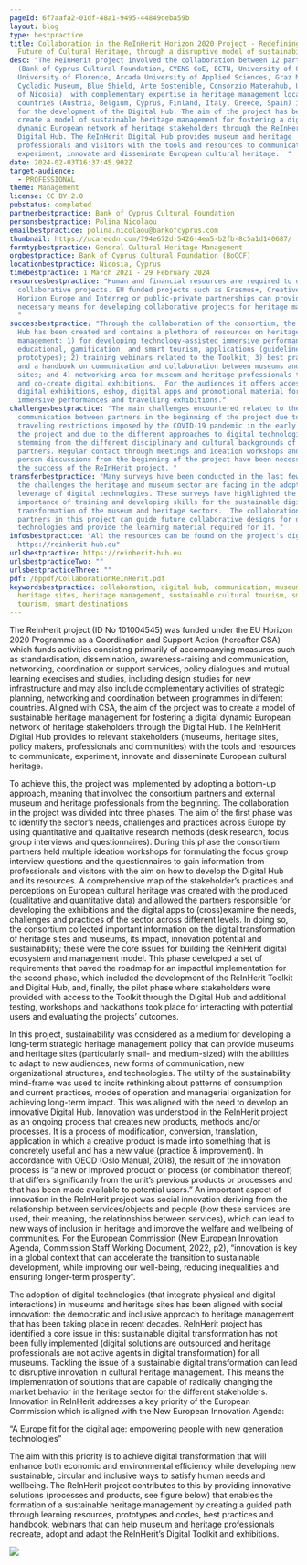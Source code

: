 ```yaml
---
pageId: 6f7aafa2-01df-48a1-9495-44849deba59b
layout: blog
type: bestpractice
title: Collaboration in the ReInHerit Horizon 2020 Project - Redefining the
  Future of Cultural Heritage, through a disruptive model of sustainability)
desc: "The ReInHerit project involved the collaboration between 12 partners
  (Bank of Cyprus Cultural Foundation, CYENS CoE, ECTN, University of Graz,
  University of Florence, Arcada University of Applied Sciences, Graz Museum,
  Cycladic Museum, Blue Shield, Arte Sostenible, Consorzio Materahub, University
  of Nicosia)  with complementary expertise in heritage management located in 7
  countries (Austria, Belgium, Cyprus, Finland, Italy, Greece, Spain) in Europe
  for the development of the Digital Hub. The aim of the project has been to
  create a model of sustainable heritage management for fostering a digital
  dynamic European network of heritage stakeholders through the ReInHerit
  Digital Hub. The ReInHerit Digital Hub provides museum and heritage
  professionals and visitors with the tools and resources to communicate,
  experiment, innovate and disseminate European cultural heritage.  "
date: 2024-02-03T16:37:45.902Z
target-audience:
  - PROFESSIONAL
theme: Management
license: CC BY 2.0
pubstatus: completed
partnerbestpractice: Bank of Cyprus Cultural Foundation
personsbestpractice: Polina Nicolaou
emailbestpractice: polina.nicolaou@bankofcyprus.com
thumbnail: https://ucarecdn.com/794e672d-5426-4ea5-b2fb-8c5a1d140687/
formtypbestpractice: General Cultural Heritage Management
orgbestpractice: Bank of Cyprus Cultural Foundation (BoCCF)
locationbestpractice: Nicosia, Cyprus
timebestpractice: 1 March 2021 - 29 February 2024
resourcesbestpractice: "Human and financial resources are required to develop
  collaborative projects. EU funded projects such as Erasmus+, Creative Europe,
  Horizon Europe and Interreg or public-private partnerships can provided the
  necessary means for developing collaborative projects for heritage management.
  "
successbestpractice: "Through the collaboration of the consortium, the Digital
  Hub has been created and contains a plethora of resources on heritage
  management: 1) for developing technology-assisted immersive performances,
  educational, gamification, and smart tourism, applications (guidelines and
  prototypes); 2) training webinars related to the Toolkit; 3) best practices
  and a handbook on communication and collaboration between museums and heritage
  sites; and 4) networking area for museum and heritage professionals to discuss
  and co-create digital exhibitions.  For the audiences it offers access to
  digital exhibitions, eshop, digital apps and promotional material for the
  immersive performances and travelling exhibitions."
challengesbestpractice: "The main challenges encountered related to the
  communication between partners in the beginning of the project due to the
  traveling restrictions imposed by the COVID-19 pandemic in the early stages of
  the project and due to the different approaches to digital technologies
  stemming from the different disciplinary and cultural backgrounds of the
  partners. Regular contact through meetings and ideation workshops and in
  person discussions from the beginning of the project have been necessary for
  the success of the ReInHerit project. "
transferbestpractice: "Many surveys have been conducted in the last few years on
  the challenges the heritage and museum sector are facing in the adoption and
  leverage of digital technologies. These surveys have highlighted the
  importance of training and developing skills for the sustainable digital
  transformation of the museum and heritage sectors.  The collaboration between
  partners in this project can guide future collaborative designs for digital
  technologies and provide the learning material required for it. "
infosbestpractice: "All the resources can be found on the project's digital hub:
  https://reinherit-hub.eu"
urlsbestpractice: https://reinherit-hub.eu
urlsbestpracticeTwo: ""
urlsbestpracticeThree: ""
pdf: /bppdf/CollaborationReInHerit.pdf
keywordsbestpractice: collaboration, digital hub, communication, museums,
  heritage sites, heritage management, sustainable cultural tourism, smart
  tourism, smart destinations
---
```

The ReInHerit project (ID No 101004545) was funded under the EU Horizon 2020 Programme as a Coordination and Support Action (hereafter CSA) which funds activities consisting primarily of accompanying measures such as standardisation, dissemination, awareness-raising and communication, networking, coordination or support services, policy dialogues and mutual learning exercises and studies, including design studies for new infrastructure and may also include complementary activities of strategic planning, networking and coordination between programmes in different countries.  Aligned with CSA, the aim of the project was to create a model of sustainable heritage management for fostering a digital dynamic European network of heritage stakeholders through the Digital Hub. The ReInHerit Digital Hub provides to relevant stakeholders (museums, heritage sites, policy makers, professionals and communities) with the tools and resources to communicate, experiment, innovate and disseminate European cultural heritage.

To achieve this, the project was implemented by adopting a bottom-up approach, meaning that involved the consortium partners and external museum and heritage professionals from the beginning. The collaboration in the project was divided into three phases. The aim of the first phase was to identify the sector’s needs, challenges and practices across Europe by using quantitative and qualitative research methods (desk research, focus group interviews and questionnaires). During this phase the consortium partners held multiple ideation workshops for formulating the focus group interview questions and the questionnaires to gain information from professionals and visitors with the aim on how to develop the Digital Hub and its resources. A comprehensive map of the stakeholder’s practices and perceptions on European cultural heritage was created with the produced (qualitative and quantitative data) and allowed the partners responsible for developing the exhibitions and the digital apps to (cross)examine the needs, challenges and practices of the sector across different levels.  In doing so, the consortium collected important information on the digital transformation of heritage sites and museums, its impact, innovation potential and sustainability; these were the core issues for building the ReInHerit digital ecosystem and management model. This phase developed a set of requirements that paved the roadmap for an impactful implementation for the second phase, which included the development of the ReInHerit Toolkit and Digital Hub, and, finally, the pilot phase where stakeholders were provided with access to the Toolkit through the Digital Hub and additional testing, workshops and hackathons took place for interacting with potential users and evaluating the projects’ outcomes. 

In this project, sustainability was considered as a medium for developing a long-term strategic heritage management policy that can provide museums and heritage sites (particularly small- and medium-sized) with the abilities to adapt to new audiences, new forms of communication, new organizational structures, and technologies. The utility of the sustainability mind-frame was used to incite rethinking about patterns of consumption and current practices, modes of operation and managerial organization for achieving long-term impact. This was aligned with the need to develop an innovative Digital Hub.  Innovation was understood in the ReInHerit project as an ongoing process that creates new products, methods and/or processes. It is a process of modification, conversion, translation, application in which a creative product is made into something that is concretely useful and has a new value (practice & improvement). In accordance with OECD (Oslo Manual, 2018), the result of the innovation process is “a new or improved product or process (or combination thereof) that differs significantly from the unit’s previous products or processes and that has been made available to potential users.” An important aspect of innovation in the ReInHerit project was social innovation deriving from the relationship between services/objects and people (how these services are used, their meaning, the relationships between services), which can lead to new ways of inclusion in heritage and improve the welfare and wellbeing of communities. For the European Commission (New European Innovation Agenda, Commission Staff Working Document, 2022, p2), “innovation is key in a global context that can accelerate the transition to sustainable development, while improving our well-being, reducing inequalities and ensuring longer-term prosperity”.  

The adoption of digital technologies (that integrate physical and digital interactions) in museums and heritage sites has been aligned with social innovation:  the democratic and inclusive approach to heritage management that has been taking place in recent decades. ReInHerit project has identified a core issue in this: sustainable digital transformation has not been fully implemented (digital solutions are outsourced and heritage professionals are not active agents in digital transformation) for all museums. Tackling the issue of a sustainable digital transformation can lead to disruptive innovation in cultural heritage management. This means the implementation of solutions that are capable of radically changing the market behavior in the heritage sector for the different stakeholders.
Innovation in ReInHerit addresses a key priority  of the European Commission which is aligned with the New European Innovation Agenda:

“A Europe fit for the digital age: empowering people with new generation technologies”

The aim with this priority is to achieve digital transformation that will enhance both economic and environmental efficiency while developing new sustainable, circular and inclusive ways to satisfy human needs and wellbeing. The ReInHerit project contributes to this by providing innovative solutions (processes and products, see figure below) that enables the formation of a sustainable heritage management by creating a guided path through learning resources, prototypes and codes, best practices and handbook, webinars that can help museum and heritage professionals recreate, adopt and adapt the ReInHerit’s Digital Toolkit and exhibitions.

![](https://ucarecdn.com/8566cb47-4ecb-4d73-85b9-11a753841a39/)